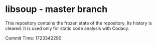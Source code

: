 # libsoup - master branch

This repository contains the frozen state of the repository.
Its history is cleared. It is used only for static code
analysis with Codacy.

Commit Time: 1723342290